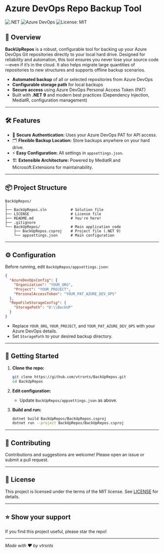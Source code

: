 # Azure DevOps Repo Backup Tool

![.NET](https://img.shields.io/badge/.NET-9.0-blueviolet)
![Azure DevOps](https://img.shields.io/badge/Azure%20DevOps-Backup-blue)
![License: MIT](https://img.shields.io/badge/License-MIT-yellow.svg)

## 🚀 Overview

**BackUpRepos** is a robust, configurable tool for backing up your Azure DevOps Git repositories directly to your local hard drive. Designed for reliability and automation, this tool ensures you never lose your source code—even if it’s in the cloud. It also helps migrate large quantities of repositories to new structures and supports offline backup scenarios.

- **Automated backup** of all or selected repositories from Azure DevOps
- **Configurable storage path** for local backups
- **Secure access** using Azure DevOps Personal Access Token (PAT)
- Built with **.NET 9** and modern best practices (Dependency Injection, MediatR, configuration management)

---

## 🛠️ Features

- 🔐 **Secure Authentication:** Uses your Azure DevOps PAT for API access.
- 🗂️ **Flexible Backup Location:** Store backups anywhere on your hard drive.
- ⚡ **Easy Configuration:** All settings in `appsettings.json`.
- 🏗️ **Extensible Architecture:** Powered by MediatR and Microsoft.Extensions for maintainability.

---

## 📦 Project Structure

```
BackUpRepos/
│
├── BackUpRepos.sln           # Solution file
├── LICENSE                   # License file
├── README.md                 # You're here!
├── .gitignore
└── BackUpRepos/              # Main application code
    ├── BackUpRepos.csproj    # Project file (.NET 9)
    └── appsettings.json      # Main configuration
```

---

## ⚙️ Configuration

Before running, edit `BackUpRepos/appsettings.json`:

```json
{
  "AzureDevOpsConfig": {
    "Organization": "YOUR_ORG",
    "Project": "YOUR_PROJECT",
    "PersonalAccessToken": "YOUR_PAT_AZURE_DEV_OPS"
  },
  "RepoFileStorageConfig": {
    "StoragePath": "D:\\BackUP"
  }
}
```
- Replace `YOUR_ORG`, `YOUR_PROJECT`, and `YOUR_PAT_AZURE_DEV_OPS` with your Azure DevOps details.
- Set `StoragePath` to your desired backup directory.

---

## 🚀 Getting Started

1. **Clone the repo:**
    ```sh
    git clone https://github.com/vtrsnts/BackUpRepos.git
    cd BackUpRepos
    ```

2. **Edit configuration:**
    - Update `BackUpRepos/appsettings.json` as above.

3. **Build and run:**
    ```sh
    dotnet build BackUpRepos/BackUpRepos.csproj
    dotnet run --project BackUpRepos/BackUpRepos.csproj
    ```

---

## 🤝 Contributing

Contributions and suggestions are welcome! Please open an issue or submit a pull request.

---

## 📄 License

This project is licensed under the terms of the MIT license. See [LICENSE](LICENSE) for details.

---

## ⭐️ Show your support

If you find this project useful, please star the repo!

---

*Made with ❤️ by vtrsnts*
